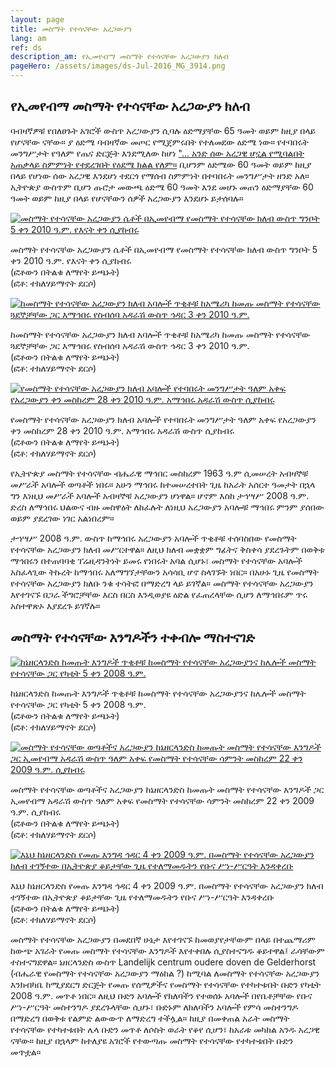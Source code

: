 ```yaml
---
layout: page
title: መስማት የተሳናቸው አረጋውያን
lang: am
ref: ds
description_am: የኢመየብማ መስማት የተሳናቸው አረጋውያን ክለብ
pageHero: /assets/images/ds-Jul-2016_MG_3914.png
---
```


<aside class="post-aside">
</aside>
<div class="post-content">
	<h2>የኢመየብማ መስማት የተሳናቸው አረጋውያን ክለብ</h2>
	<div>
		<p>
			ባብዛኛዎቹ የበለፀጉት አገሮች ውስጥ አረጋውያን ሲባሉ ዕድማያቸው 65 ዓመት ወይም ከዚያ በላይ የሆናቸው ናቸው። ያ ዕድሜ ባብዛኛው መጦር የሚጀምሩበት የተለመደው ዕድሜ ነው። የተባበሩት መንግሥታት የዓለም የጤና ድርጅት እንደሚለው ከሆነ <a href="http://www.who.int/healthinfo/survey/ageingdefnolder/en/" target="_blank">"... አንድ ሰው አረጋዊ ሆኗል የሚባልበት አጠቃላይ ስምምነት የተደረገበት የዕደሜ ክልል የለም።</a> ቢሆንም ዕድሜው 60 ዓመት ወይም ከዚያ በላይ የሆነው ሰው አረጋዊ እንደሆነ ተደርጎ የማሰብ ስምምነት በተባበሩት መንግሥታት ዘንድ አለ። ኢትዮጵያ ውስጥም ቢሆን ጡሮታ መውጫ ዕድሜ 60 ዓመት እንደ መሆኑ መጠን ዕድማያቸው 60 ዓመት ወይም ከዚያ በላይ የሆናቸውን ሰዎች አረጋውያን እንደሆኑ ይታሰባሉ። 
		</p>
		<div class="row">
			<div class="col-xs-4 col-sm-4 col-md-4 col-lg-4">
		    <div class="bordered tiny">
			    <a href="{{ "/assets/images/Deaf-Seniors-Mothers-Day-13-May-2018-IMG_2926.png" | prepend: site.baseurl_root }}">
				<!-- a href="{{ site.baseurl }}/ፎቶበትልቁ/" -->
			      <img src="{{ "/assets/images/Deaf-Seniors-Mothers-Day-13-May-2018-IMG_2926-small.png" | prepend: site.baseurl_root }}" alt="መስማት የተሳናቸው አረጋውያን ሴቶች በኢመየብማ የመስማት የተሳናቸው ክለብ ውስጥ ግንቦት 5 ቀን 2010 ዓ.ም. የእናት ቀን ሲያከብሩ"
			      class="img-responsive center-block" id="womenSeniors">
				  <!-- onclick="storeImageLocation('womenSeniors')" / -->
		      </a>
			    <div class="caption text-center">
				    <p>
					    መስማት የተሳናቸው አረጋውያን ሴቶች በኢመየብማ የመስማት የተሳናቸው ክለብ ውስጥ ግንቦት 5 ቀን 2010 ዓ.ም. የእናት ቀን ሲያከብሩ<br/>
					    (ፎቶውን በትልቁ ለማየት ይጫኑት)<br/>
					    (ፎቶ: ተክለሃይማኖት ደርሶ)
				    </p>
			    </div>
		    </div>
			</div>
			<div class="col-xs-4 col-sm-4 col-md-4 col-lg-4">
		    <div class="bordered tiny">
		    	<a href="{{ "/assets/images/DSC-With-Getu-Meg-12-Nov-2017-IMG_1870.png" | prepend: site.baseurl_root }}">
				<!-- a href="{{ site.baseurl }}/ፎቶበትልቁ/" -->
			      <img src="{{ "/assets/images/DSC-With-Getu-Meg-12-Nov-2017-IMG_1870-small.png" | prepend: site.baseurl_root }}" alt="ከመስማት የተሳናቸው አረጋውያን ክለብ አባሎች ጥቂቶቹ ከአሜሪካ ከመጡ መስማት የተሳናቸው ጓደኞቻቸው ጋር እማኅበሩ የስብሰባ አዳራሽ ውስጥ ኅዳር 3 ቀን 2010 ዓ.ም."
			      class="img-responsive center-block" id="deafWithGM">
				  <!-- onclick="storeImageLocation('deafWithGM')" / -->
			    </a>
			    <div class="caption text-center">
				    <p>
					    ከመስማት የተሳናቸው አረጋውያን ክለብ አባሎች ጥቂቶቹ ከአሜሪካ ከመጡ መስማት የተሳናቸው ጓደኞቻቸው ጋር እማኅበሩ የስብሰባ አዳራሽ ውስጥ ኅዳር 3 ቀን 2010 ዓ.ም.<br/>
					    (ፎቶውን በትልቁ ለማየት ይጫኑት)<br/>
					    (ፎቶ: ተክለሃይማኖት ደርሶ)
				    </p>
			    </div>
		    </div>
			</div>
			<div class="col-xs-4 col-sm-4 col-md-4 col-lg-4">
		    <div class="bordered tiny">
		    	<a href="{{ "/assets/images/IOP-8-Oct-2017-IMG_1640.png" | prepend: site.baseurl_root }}">
				<!-- a href="{{ site.baseurl }}/ፎቶበትልቁ/" -->
			      <img src="{{ "/assets/images/IOP-8-Oct-2017-IMG_1640-small.png" | prepend: site.baseurl_root }}" alt="የመስማት የተሳናቸው አረጋውያን ክለብ አባሎች የተባበሩት መንግሥታት ዓለም አቀፍ የአረጋውያን ቀን መስከረም 28 ቀን 2010 ዓ.ም. አማኅበሩ አዳራሽ ውስጥ ሲያከብሩ"
			      class="img-responsive center-block" id="dayOfOP2017">
				  <!-- onclick="storeImageLocation('dayOfOP2017')" / -->
			    </a>
			    <div class="caption text-center">
				    <p>
					    የመስማት የተሳናቸው አረጋውያን ክለብ አባሎች የተባበሩት መንግሥታት ዓለም አቀፍ የአረጋውያን ቀን መስከረም 28 ቀን 2010 ዓ.ም. አማኅበሩ አዳራሽ ውስጥ ሲያከብሩ<br/>
					    (ፎቶውን በትልቁ ለማየት ይጫኑት)<br/>
					    (ፎቶ: ተክለሃይማኖት ደርሶ)
				    </p>
			    </div>
		    </div>
			</div>
		</div>
		<p>
			የኢትዮጵያ መስማት የተሳናቸው ብሔራዊ ማኅበር መስከረም 1963 ዓ.ም ሲመሠረት አብዛኞቹ መሥራች አባሎች ወጣቶች ነበሩ። አሁን ማኅበሩ ከተመሠረተበት ጊዜ ከአራት አሰርተ ዓመታት በኋላ ግን እነዚህ መሥራች አባሎች አብዛኞቹ አረጋውያን ሆነዋል። ሆኖም እስከ ታኅሣሥ 2008 ዓ.ም. ድረስ ለማኅበሩ ህልውና ብዙ መስዋዕት ለከፈሉት ለነዚህ አረጋውያን አባሎቹ ማኅበሩ ምንም ያሰበው ወይም ያደረገው ነገር አልነበረም።
		</p>
		<p>
			ታኀሣሥ 2008 ዓ.ም. ውስጥ ከማኅበሩ አረጋውያን አባሎች ጥቂቶቹ ተሰባስበው የመስማት የተሳናቸው አረጋውያን ክለብ መሥርተዋል። ለዚህ ክለብ መቋቋም ግፊትና ቅስቀሳ ያደረጉትም በወቅቱ ማኅበሩን በተጠባባቂ ፕሬዚዳንትነት ይመሩ የነበሩት አባል ሲሆኑ፣ መስማት የተሳናቸው አባሎች አስፈላጊው ትኩረት ከማኅበሩ አለማግኘታቸውን አሳሳቢ ሆኖ ስላገኙት ነበር። በአሁኑ ጊዜ የመስማት የተሳናቸው አረጋውያን ክለቡ ንቁ ተሳትፎ በማድረግ ላይ ይገኛል። መስማት የተሳናቸው አረጋውያን እየተገናኙ በጋራ ችግሮቻቸው እርስ በርስ እንዲወያዩ ዕድል የፈጠረላቸው ሲሆን ለማኅበሩም ጥሩ አስተዋጽኦ እያደረጉ ይገኛሉ።
		</p>
	</div>
	<h2>መስማት የተሳናቸው እንግዶችን ተቀብሎ ማስተናገድ</h2>
	<div>
	  <div class="row">
			<div class="col-xs-4 col-sm-4 col-md-4 col-lg-4">
		    <div class="bordered tiny pull-right">
		    	<a href="{{ "/assets/images/Oudere-Doven-13-Feb-2016-IMG_0359.png" | prepend: site.baseurl_root }}">
				<!-- a href="{{ site.baseurl }}/ፎቶበትልቁ/" -->
			      <img src="{{ "/assets/images/Oudere-Doven-13-Feb-2016-IMG_0359-small.png" | prepend: site.baseurl_root }}" alt="ከኔዘርላንድስ ከመጡት እንግዶች ጥቂቶቹ ከመስማት የተሳናቸው አረጋውያንና ከሌሎች መስማት የተሳናቸው	ጋር የካቲት 5 ቀን 2008 ዓ.ም."
			      class="img-responsive center-block" id="deafFromNL">
				  <!-- onclick="storeImageLocation('deafFromNL')" / -->
			    </a>
			    <div class="caption text-center">
				    <p>
				    	ከኔዘርላንድስ ከመጡት እንግዶች ጥቂቶቹ ከመስማት የተሳናቸው አረጋውያንና ከሌሎች መስማት የተሳናቸው ጋር የካቲት 5 ቀን 2008 ዓ.ም.<br/>
					    (ፎቶውን በትልቁ ለማየት ይጫኑት)<br/>
					    (ፎቶ: ተክለሃይማኖት ደርሶ)
				    </p>
			    </div>
		    </div>
			</div>
			<div class="col-xs-4 col-sm-4 col-md-4 col-lg-4">
		    <div class="bordered tiny pull-right">
		    	<a href="{{ "/assets/images/IWD-2-Oct-2016_MG_4415.png" | prepend: site.baseurl_root }}">
				<!-- a href="{{ site.baseurl }}/ፎቶበትልቁ/" -->
			      <img src="{{ "/assets/images/IWD-2-Oct-2016_MG_4415-small.png" | prepend: site.baseurl_root }}" alt="መስማት የተሳናቸው ወጣቶችና አረጋውያን ከኔዘርላንድስ ከመጡት መስማት የተሳናቸው እንግዶች ጋር ኢመየብማ አዳራሽ ውስጥ ዓለም አቀፍ የመስማት የተሳናቸው ሳምንት መስከረም 22 ቀን 2009 ዓ.ም. ሲያከብሩ"
			      class="img-responsive center-block" id="deafFromNL1">
				  <!-- onclick="storeImageLocation('deafFromNL1')"/ -->
			    </a>
			    <div class="caption text-center">
				    <p>
					    መስማት የተሳናቸው ወጣቶችና አረጋውያን ከኔዘርላንድስ ከመጡት መስማት የተሳናቸው እንግዶች ጋር ኢመየብማ አዳራሽ ውስጥ ዓለም አቀፍ የመስማት የተሳናቸው ሳምንት መስከረም 22 ቀን 2009 ዓ.ም. ሲያከብሩ<br/>
					    (ፎቶውን በትልቁ ለማየት ይጫኑት)<br/>
					    (ፎቶ: ተክለሃይማኖት ደርሶ)
				    </p>
			    </div>
		    </div>
			</div>
			<div class="col-xs-4 col-sm-4 col-md-4 col-lg-4">
		    <div class="bordered tiny pull-right">
		    	<a href="{{ "/assets/images/CMZ-13-Nov-2016-IMG_1700.png" | prepend: site.baseurl_root }}">
				<!-- a href="{{ site.baseurl }}/ፎቶበትልቁ/" -->
			      <img src="{{ "/assets/images/CMZ-13-Nov-2016-IMG_1700-small.png" | prepend: site.baseurl_root }}" alt="እኒህ ከኔዘርላንድስ የመጡ እንግዳ ኅዳር 4 ቀን 2009 ዓ.ም. በመስማት የተሳናቸው አረጋውያን ክለብ ተገኝተው በኢትዮጵያ ቆይታቸው ጊዜ የተለማመዱትን የቡና ሥነ-ሥርዓት  እንዳቀረቡ"
			      class="img-responsive center-block" id="deafFromNL2">
				  <!-- onclick="storeImageLocation('deafFromNL2')" / n-->
			    </a>
			    <div class="caption text-center">
				    <p>
					    እኒህ ከኔዘርላንድስ የመጡ እንግዳ ኅዳር 4 ቀን 2009 ዓ.ም. በመስማት የተሳናቸው አረጋውያን ክለብ ተገኝተው በኢትዮጵያ ቆይታቸው ጊዜ የተለማመዱትን የቡና ሥነ-ሥርዓት  እንዳቀረቡ<br/>
					    (ፎቶውን በትልቁ ለማየት ይጫኑት)<br/>
					    (ፎቶ: ተክለሃይማኖት ደርሶ)
				    </p>
			    </div>
		    </div>
			</div>
	  </div>
	  <p>
	  	መስማት የተሳናቸው አረጋውያን በመደበኛ ሁኔታ እየተገናኙ ከመወያየታቸውም በላይ በተጨማሪም ከውጭ አገራት የመጡ መስማት የተሳናቸው እንግዶች እየተቀበሉ ሲያስተናግዱ ቆይተዋል፤ ራሳቸውም ተስተናግደዋል። ኔዘርላንድስ ውስጥ Landelijk centrum oudere doven de Gelderhorst (ብሔራዊ የመስማት የተሳናቸው አረጋውያን ማዕከል ?) ከሚባል ለመስማት የተሳናቸው አረጋውያን እንክብካቤ ከሚያደርግ ድርጅት የመጡ የሰሚዎችና የመስማት የተሳናቸው የተካተቱበት ቡድን የካቲት 2008 ዓ.ም. መጥቶ ነበር። ለዚህ ቡድን አባሎች የክለባችን የተወሰኑ አባሎች በየቤቶቻቸው የቡና ሥነ-ሥርዓት መስተንግዶ ያደረጉላቸው ሲሆኑ፣ ቡድኑም ለክለባችን አባሎች የምሳ መስተንግዶ በማድረግ በወቅቱ የልምድ ልውውጥ ለማድረግ ተችሏል። ከዚያ በመቀጠል አራት መስማት የተሳናቸው የተካተቱበት ሌላ ቡድን መጥቶ ለሶስት ወራት የቆየ ሲሆን፣ ከአራቱ መካከል አንዱ አረጋዊ ናቸው። ከዚያ በኋላም ከተለያዩ አገሮች የተውጣጡ መስማት የተሳናቸው የተካተቱበት ቡድን መጥቷል።
	  </p>
	</div>
</div>

